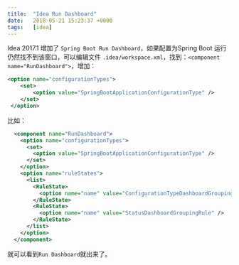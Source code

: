 ```yaml
---
title:  "Idea Run Dashboard"
date:   2018-05-21 15:23:37 +0000
tags:   [idea]
---
```


Idea 2017.1 增加了 `Spring Boot Run Dashboard`，如果配置为Spring Boot 运行仍然找不到该窗口，可以编辑文件
`.idea/workspace.xml`，找到：`<component name="RunDashboard">`，增加：
```xml
<option name="configurationTypes">  
    <set>   
        <option value="SpringBootApplicationConfigurationType" />  
    </set>  
 </option>  
```

比如： 
```xml
  <component name="RunDashboard">
    <option name="configurationTypes">
      <set>
        <option value="SpringBootApplicationConfigurationType" />
      </set>
    </option>
    <option name="ruleStates">
      <list>
        <RuleState>
          <option name="name" value="ConfigurationTypeDashboardGroupingRule" />
        </RuleState>
        <RuleState>
          <option name="name" value="StatusDashboardGroupingRule" />
        </RuleState>
      </list>
    </option>
  </component>
```
就可以看到`Run Dashboard`就出来了。
